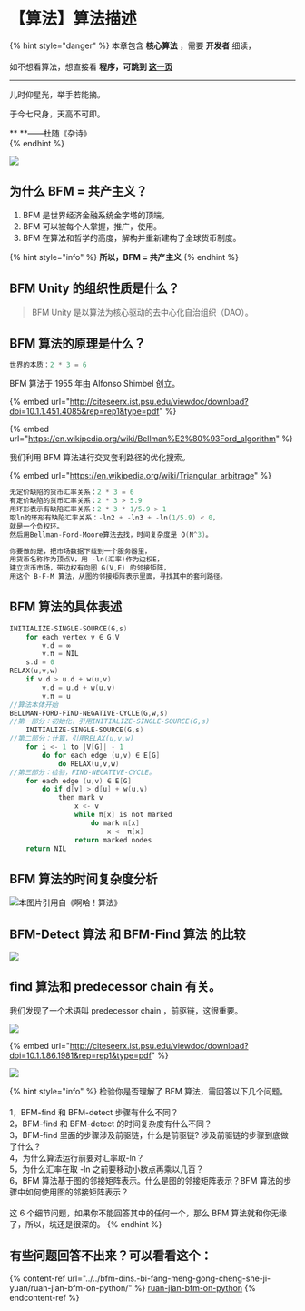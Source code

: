 # 【算法】算法描述

{% hint style="danger" %}
本章包含 **核心算法** ，需要 **开发者** 细读，\
\
如不想看算法，想直接看 **程序，**可跳到 [**这一页**](https://www.bfm-unity.com/bfm-dins.-bi-fang-meng-gong-cheng-she-ji-yuan/ruan-jian-bfm-on-python)****

****

儿时仰星光，举手若能摘。 

于今七尺身，天高不可即。

**                          **——杜随《杂诗》                   
{% endhint %}

![](../../.gitbook/assets/350714d50313c52b79c51d4dbe932e80.jpeg)

## 为什么 BFM = 共产主义？

1. BFM 是世界经济金融系统金字塔的顶端。 
2. BFM 可以被每个人掌握，推广，使用。 
3. BFM 在算法和哲学的高度，解构并重新建构了全球货币制度。 

{% hint style="info" %}
**所以，BFM = 共产主义**
{% endhint %}

## BFM Unity 的组织性质是什么？

> BFM Unity 是以算法为核心驱动的去中心化自治组织（DAO）。 

## BFM 算法的原理是什么？

```c
世界的本质：2 * 3 = 6
```

BFM 算法于 1955 年由 Alfonso Shimbel 创立。

{% embed url="http://citeseerx.ist.psu.edu/viewdoc/download?doi=10.1.1.451.4085&rep=rep1&type=pdf" %}

{% embed url="https://en.wikipedia.org/wiki/Bellman%E2%80%93Ford_algorithm" %}

我们利用 BFM 算法进行交叉套利路径的优化搜索。

{% embed url="https://en.wikipedia.org/wiki/Triangular_arbitrage" %}

```c
无定价缺陷的货币汇率关系：2 * 3 = 6
有定价缺陷的货币汇率关系：2 * 3 > 5.9 
用环形表示有缺陷汇率关系：2 * 3 * 1/5.9 > 1 
取ln的环形有缺陷汇率关系：-ln2 + -ln3 + -ln(1/5.9) < 0，
就是一个负权环。 
然后用Bellman-Ford-Moore算法去找，时间复杂度是 O(N^3)。

你要做的是，把市场数据下载到一个服务器里，
用货币名称作为顶点V，用 -ln(汇率)作为边权E，
建立货币市场，带边权有向图 G(V,E) 的邻接矩阵，
用这个 B-F-M 算法，从图的邻接矩阵表示里面，寻找其中的套利路径。
```

## BFM 算法的具体表述

```c
INITIALIZE-SINGLE-SOURCE(G,s)
    for each vertex v ∈ G.V
        v.d = ∞
        v.π = NIL 
    s.d = 0
RELAX(u,v,w)
    if v.d > u.d + w(u,v)
        v.d = u.d + w(u,v)
        v.π = u 
//算法本体开始
BELLMAN-FORD-FIND-NEGATIVE-CYCLE(G,w,s)
//第一部分：初始化，引用INITIALIZE-SINGLE-SOURCE(G,s)
    INITIALIZE-SINGLE-SOURCE(G,s)
//第二部分：计算，引用RELAX(u,v,w)
    for i <- 1 to |V[G]| - 1 
        do for each edge (u,v) ∈ E[G]
            do RELAX(u,v,w) 
//第三部分：检验，FIND-NEGATIVE-CYCLE。
    for each edge (u,v) ∈ E[G]
        do if d[v] > d[u] + w(u,v)
            then mark v
                x <- v
                while π[x] is not marked 
                    do mark π[x]
                        x <- π[x]
                return marked nodes 
    return NIL
```

## BFM 算法的时间复杂度分析

![本图片引用自《啊哈！算法》](../../.gitbook/assets/ping-mu-kuai-zhao-20200318-shang-wu-9.55.10.png)

## BFM-Detect 算法 和 BFM-Find 算法 的比较

![](../../.gitbook/assets/6fd45e9485174eb63cdc82611c3ca835.png)

## find 算法和 predecessor chain 有关。

我们发现了一个术语叫 predecessor chain ，前驱链，这很重要。

![](../../.gitbook/assets/ping-mu-kuai-zhao-20200325-xia-wu-5.59.12.png)

{% embed url="http://citeseerx.ist.psu.edu/viewdoc/download?doi=10.1.1.86.1981&rep=rep1&type=pdf" %}

![](../../.gitbook/assets/ping-mu-kuai-zhao-20210127-xia-wu-10.54.01.png)

{% hint style="info" %}
检验你是否理解了 BFM 算法，需回答以下几个问题。\
\
1，BFM-find 和 BFM-detect 步骤有什么不同？ \
2，BFM-find 和 BFM-detect 的时间复杂度有什么不同？\
3，BFM-find 里面的步骤涉及前驱链，什么是前驱链? 涉及前驱链的步骤到底做了什么？ \
4，为什么算法运行前要对汇率取-ln？ \
5，为什么汇率在取 -ln 之前要移动小数点再乘以几百？ \
6，BFM 算法基于图的邻接矩阵表示。什么是图的邻接矩阵表示？BFM 算法的步骤中如何使用图的邻接矩阵表示？ \
\
这 6 个细节问题，如果你不能回答其中的任何一个，那么 BFM 算法就和你无缘了，所以，坑还是很深的。
{% endhint %}

## 有些问题回答不出来？可以看看这个：

{% content-ref url="../../bfm-dins.-bi-fang-meng-gong-cheng-she-ji-yuan/ruan-jian-bfm-on-python/" %}
[ruan-jian-bfm-on-python](../../bfm-dins.-bi-fang-meng-gong-cheng-she-ji-yuan/ruan-jian-bfm-on-python/)
{% endcontent-ref %}
